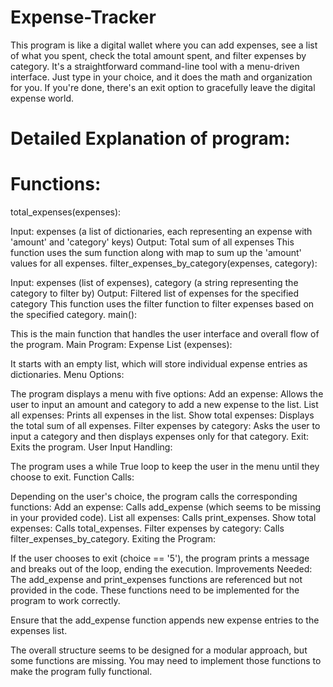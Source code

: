 # Expense-Tracker

This program is like a digital wallet where you can add expenses, see a list of what you spent, check the total amount spent, and filter expenses by category. It's a straightforward command-line tool with a menu-driven interface. Just type in your choice, and it does the math and organization for you. If you're done, there's an exit option to gracefully leave the digital expense world.

# Detailed Explanation of program:
# Functions:

total_expenses(expenses):

Input: expenses (a list of dictionaries, each representing an expense with 'amount' and 'category' keys)
Output: Total sum of all expenses
This function uses the sum function along with map to sum up the 'amount' values for all expenses.
filter_expenses_by_category(expenses, category):

Input: expenses (list of expenses), category (a string representing the category to filter by)
Output: Filtered list of expenses for the specified category
This function uses the filter function to filter expenses based on the specified category.
main():

This is the main function that handles the user interface and overall flow of the program.
Main Program:
Expense List (expenses):

It starts with an empty list, which will store individual expense entries as dictionaries.
Menu Options:

The program displays a menu with five options:
Add an expense: Allows the user to input an amount and category to add a new expense to the list.
List all expenses: Prints all expenses in the list.
Show total expenses: Displays the total sum of all expenses.
Filter expenses by category: Asks the user to input a category and then displays expenses only for that category.
Exit: Exits the program.
User Input Handling:

The program uses a while True loop to keep the user in the menu until they choose to exit.
Function Calls:

Depending on the user's choice, the program calls the corresponding functions:
Add an expense: Calls add_expense (which seems to be missing in your provided code).
List all expenses: Calls print_expenses.
Show total expenses: Calls total_expenses.
Filter expenses by category: Calls filter_expenses_by_category.
Exiting the Program:

If the user chooses to exit (choice == '5'), the program prints a message and breaks out of the loop, ending the execution.
Improvements Needed:
The add_expense and print_expenses functions are referenced but not provided in the code. These functions need to be implemented for the program to work correctly.

Ensure that the add_expense function appends new expense entries to the expenses list.

The overall structure seems to be designed for a modular approach, but some functions are missing. You may need to implement those functions to make the program fully functional.





